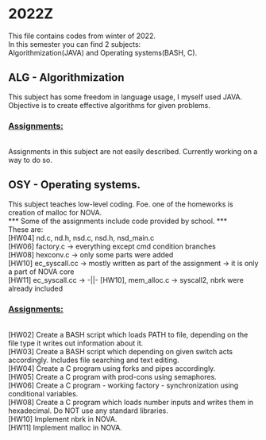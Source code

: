 <h1>2022Z</h1>
<p>
This file contains codes from winter of 2022. <br>
In this semester you can find 2 subjects: <br>
Algorithmization(JAVA) and Operating systems(BASH, C). <br>
</p>

<p>
<h2>ALG - Algorithmization</h2>
This subject has some freedom in language usage, I myself used JAVA. Objective is to create effective algorithms for given problems. <br>

<h3><ins>Assignments:</ins></h3> <br>
Assignments in this subject are not easily described. Currently working on a way to do so. <br>
<!--- 
[HW01] <br>
[HW02] <br>
[HW03] <br>
[HW04] <br>
[HW07] <br>
--->
</p>

<p>
<h2>OSY - Operating systems.</h2>
This subject teaches low-level coding. Foe. one of the homeworks is creation of malloc for NOVA. <br>
*** Some of the assignments include code provided by school. *** <br>
These are: <br>
[HW04] nd.c, nd.h, nsd.c, nsd.h, nsd_main.c <br>
[HW06] factory.c -> everything except cmd condition branches <br>
[HW08] hexconv.c -> only some parts were added <br>
[HW10] ec_syscall.cc -> mostly written as part of the assignment -> it is only a part of NOVA core <br>
[HW11] ec_syscall.cc -> -||- [HW10], mem_alloc.c -> syscall2, nbrk were already included <br>

<h3><ins>Assignments:</ins></h3> <br>
[HW02] Create a BASH script which loads PATH to file, depending on the file type it writes out information about it. <br>
[HW03] Create a BASH script which depending on given switch acts accordingly. Includes file searching and text editing. <br>
[HW04] Create a C program using forks and pipes accordingly. <br>
[HW05] Create a C program with prod-cons using semaphores. <br>
[HW06] Create a C program - working factory - synchronization using conditional variables. <br>
[HW08] Create a C program which loads number inputs and writes them in hexadecimal. Do NOT use any standard libraries. <br>
[HW10] Implement nbrk in NOVA. <br>
[HW11] Implement malloc in NOVA. <br>
</p>